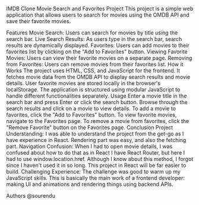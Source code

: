 IMDB Clone
Movie Search and Favorites Project
This project is a simple web application that allows users to search for movies using the OMDB API and save their favorite movies.

Features
Movie Search: Users can search for movies by title using the search bar.
Live Search Results: As users type in the search bar, search results are dynamically displayed.
Favorites: Users can add movies to their favorites list by clicking on the "Add to Favorites" button.
Viewing Favorite Movies: Users can view their favorite movies on a separate page.
Removing from Favorites: Users can remove movies from their favorites list.
How it Works
The project uses HTML, CSS, and JavaScript for the frontend.
It fetches movie data from the OMDB API to display search results and movie details.
User favorite movies are stored locally in the browser's localStorage.
The application is structured using modular JavaScript to handle different functionalities separately.
Usage
Enter a movie title in the search bar and press Enter or click the search button.
Browse through the search results and click on a movie to view details.
To add a movie to favorites, click the "Add to Favorites" button.
To view favorite movies, navigate to the Favorites page.
To remove a movie from favorites, click the "Remove Favorite" button on the Favorites page.
Conclusion
Project Understanding: I was able to understand the project from the get-go as I have experience in React. Rendering part was easy, and also the fetching part.
Navigation Confusion: When I had to open movie details, I was confused about how to do that as in React I have React Router, but here I had to use window.location.href. Although I know about this method, I forgot since I haven't used it in so long. This project in React will be far easier to build.
Challenging Experience: The challenge was good to warm up my JavaScript skills. This is basically the main work of a frontend developer: making UI and animations and rendering things using backend APIs.


Authors
@sourendu




